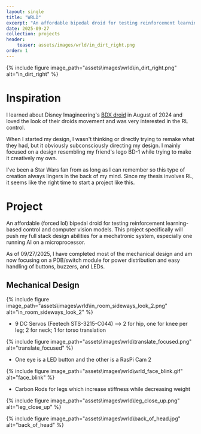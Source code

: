 ```yaml
---
layout: single
title: "WRLD"
excerpt: "An affordable bipedal droid for testing reinforcement learning-based control and computer vision models"
date: 2025-09-27
collection: projects
header:
    teaser: assets/images/wrld/in_dirt_right.png
order: 1
---
```



{% include figure image_path="assets\images\wrld\in_dirt_right.png" alt="in_dirt_right"
%}

# Inspiration

I learned about Disney Imagineering's [BDX droid](https://la.disneyresearch.com/wp-content/uploads/BD_X_paper.pdf) in August of 2024 and loved the look of their droids movement and was very interested in the RL control. 

When I started my design, I wasn't thinking or directly trying to remake what they had, but it obviously subconsciously directing my design. I mainly focused on a design resembling my friend's lego BD-1 while trying to make it creatively my own.

I've been a Star Wars fan from as long as I can remember so this type of creation always lingers in the back of my mind. Since my thesis involves RL, it seems like the right time to start a project like this.  

# Project

An affordable (forced lol) bipedal droid for testing reinforcement learning-based control and computer vision models. This project specifically will push my full stack design abilities for a mechatronic system, especially one running AI on a microprocessor. 

As of 09/27/2025, I have completed most of the mechanical design and am now focusing on a PDB/switch module for power distribution and easy handling of buttons, buzzers, and LEDs.


## Mechanical Design

{% include figure image_path="assets\images\wrld\in_room_sideways_look_2.png" alt="in_room_sideways_look_2"
%}

- 9 DC Servos (Feetech STS-3215-C044) --> 2 for hip, one for knee per leg; 2 for neck; 1 for torso translation

{% include figure image_path="assets\images\wrld\translate_focused.png" alt="translate_focused"
%}

- One eye is a LED button and the other is a RasPi Cam 2

{% include figure image_path="assets\images\wrld\wrld_face_blink.gif" alt="face_blink"
%}

- Carbon Rods for legs which increase stiffness while decreasing weight

{% include figure image_path="assets\images\wrld\leg_close_up.png" alt="leg_close_up"
%}

{% include figure image_path="assets\images\wrld\back_of_head.jpg" alt="back_of_head"
%}
